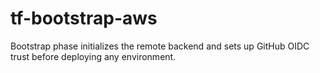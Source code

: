 # tf-bootstrap-aws
Bootstrap phase initializes the remote backend and sets up GitHub OIDC trust before deploying any environment.
